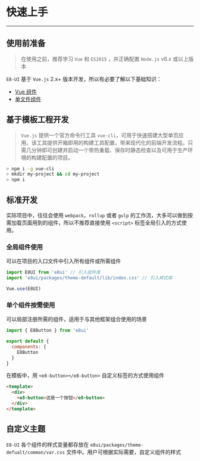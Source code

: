 
# 快速上手

----

## 使用前准备

> 在使用之前，推荐学习 `Vue` 和 `ES2015` ，并正确配置 `Node.js` v6.x 或以上版本

`E8-UI` 基于 `Vue.js` 2.x+ 版本开发，所以有必要了解以下基础知识：
- [Vue 组件](https://cn.vuejs.org/v2/guide/components.html)
- [单文件组件](https://cn.vuejs.org/v2/guide/single-file-components.html)

## 基于模板工程开发

> `Vue.js` 提供一个官方命令行工具 `vue-cli`，可用于快速搭建大型单页应用。该工具提供开箱即用的构建工具配置，带来现代化的前端开发流程。只需几分钟即可创建并启动一个带热重载、保存时静态检查以及可用于生产环境的构建配置的项目。

```bash
> npm i -g vue-cli
> mkdir my-project && cd my-project
> npm i
```

## 标准开发

实际项目中，往往会使用 `webpack`，`rollup` 或者 `gulp` 的工作流，大多可以做到按需加载页面用到的组件，所以不推荐直接使用 `<script>` 标签全局引入的方式使用。

### 全局组件使用

可以在项目的入口文件中引入所有组件或所需组件

```js
import E8UI from 'e8ui' // 引入组件库
import 'e8ui/packages/theme-default/lib/index.css' // 引入样式库

Vue.use(E8UI)
```

### 单个组件按需使用

可以局部注册所需的组件，适用于与其他框架组合使用的场景

```js
import { E8Button } from 'e8ui'

export default {
  components: {
    E8Button
  }
}
```

在模板中，用 `<e8-button></e8-button>` 自定义标签的方式使用组件

```html
<template>
  <div>
    <e8-button>这是一个按钮</e8-button>
  </div>
</template>
```

## 自定义主题

`E8-UI` 各个组件的样式变量都存放在 `e8ui/packages/theme-defualt/common/var.css` 文件中。用户可根据实际需要，自定义组件的样式
